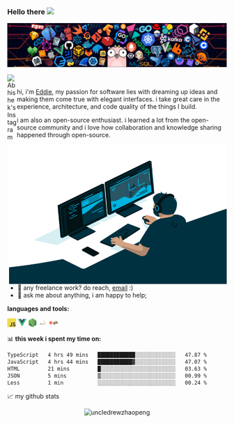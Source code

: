 ### Hello there <img src="https://media.giphy.com/media/hvRJCLFzcasrR4ia7z/giphy.gif" width="25px">

![](https://github.com/uncledrewzhaopeng/uncledrewzhaopeng/blob/main/icons/header_1.png)

<a href="https://www.instagram.com/eddiepenggg__/">
  <img align="left" alt="Abhishek's Instagram" width="22px" src="https://raw.githubusercontent.com/hussainweb/hussainweb/main/icons/instagram.png" />
</a>
</a>

<br />

hi, i'm [Eddie](http://106.55.14.44/), my passion for software lies with dreaming up ideas and making them come true with elegant interfaces. i take great care in the experience, architecture, and code quality of the things I build.

i am also an open-source enthusiast. i learned a lot from the open-source community and i love how collaboration and knowledge sharing happened through open-source.


  <img align="right" alt="GIF" src="https://github.com/uncledrewzhaopeng/uncledrewzhaopeng/blob/main/icons/code.gif?raw=true" width="500" height="320" />
  
- 💼 any freelance work? do reach, [email](mailto:pengweb_job@163.com) :)
- 💬 ask me about anything, i am happy to help;

**languages and tools:**  

<code><img height="20" src="https://raw.githubusercontent.com/github/explore/80688e429a7d4ef2fca1e82350fe8e3517d3494d/topics/javascript/javascript.png"></code>
<code><img height="20" src="https://raw.githubusercontent.com/github/explore/80688e429a7d4ef2fca1e82350fe8e3517d3494d/topics/vue/vue.png"></code>
<code><img height="20" src="https://raw.githubusercontent.com/github/explore/80688e429a7d4ef2fca1e82350fe8e3517d3494d/topics/nodejs/nodejs.png"></code>
<code><img height="20" src="https://raw.githubusercontent.com/github/explore/80688e429a7d4ef2fca1e82350fe8e3517d3494d/topics/mysql/mysql.png"></code>
<code><img height="20" src="https://raw.githubusercontent.com/github/explore/80688e429a7d4ef2fca1e82350fe8e3517d3494d/topics/git/git.png"></code>

📊 **this week i spent my time on:**
<!--START_SECTION:waka-->

```text
TypeScript   4 hrs 49 mins   ████████████░░░░░░░░░░░░░   47.87 %
JavaScript   4 hrs 44 mins   ███████████▓░░░░░░░░░░░░░   47.07 %
HTML         21 mins         █░░░░░░░░░░░░░░░░░░░░░░░░   03.63 %
JSON         5 mins          ▒░░░░░░░░░░░░░░░░░░░░░░░░   00.99 %
Less         1 min           ░░░░░░░░░░░░░░░░░░░░░░░░░   00.24 %
```

<!--END_SECTION:waka-->

📈 my github stats

<p align="center"> <img src="https://github-readme-stats.vercel.app/api?username=uncledrewzhaopeng&show_icons=true&theme=gotham" alt="uncledrewzhaopeng" />
